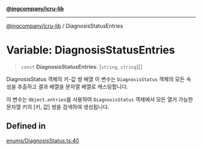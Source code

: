 [**@jngcompany/icru-lib**](../README.md)

***

[@jngcompany/icru-lib](../globals.md) / DiagnosisStatusEntries

# Variable: DiagnosisStatusEntries

> `const` **DiagnosisStatusEntries**: [`string`, `string`][]

DiagnosisStatus 객체의 키-값 쌍 배열
이 변수는 `DiagnosisStatus` 객체의 모든 속성을 추출하고 결과 배열을 문자열 배열로 캐스팅합니다.

이 변수는 `Object.entries`를 사용하여 `DiagnosisStatus` 객체에서 모든 열거 가능한
문자열 키의 [키, 값] 쌍을 검색하여 생성됩니다.

## Defined in

[enums/DiagnosisStatus.ts:40](https://github.com/jngcompany/icru-lib/blob/256d6a1256b31526527eaee4aeab346b456a87aa/src/enums/DiagnosisStatus.ts#L40)
